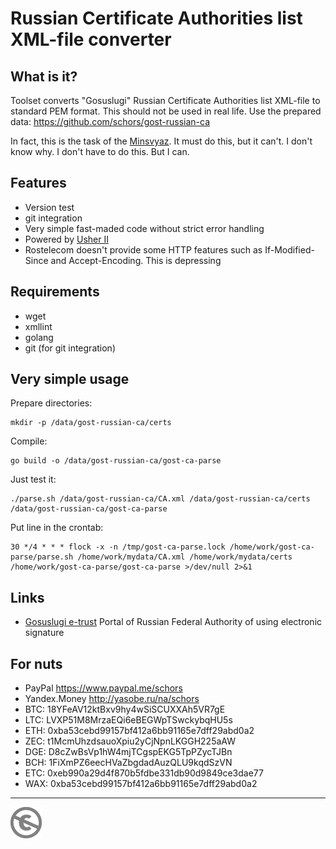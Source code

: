 Russian Certificate Authorities list XML-file converter
=======================================================


What is it?
-----------

Toolset converts "Gosuslugi" Russian Certificate Authorities list XML-file to standard PEM format.
This should not be used in real life. Use the prepared data: https://github.com/schors/gost-russian-ca

In fact, this is the task of the [Minsvyaz](http://minsvyaz.ru). It must do this, but it can't. I don't know why. 
I don't have to do this. But I can.

Features
--------
* Version test
* git integration
* Very simple fast-maded code without strict error handling
* Powered by [Usher II](https://usher2.club)
* Rostelecom doesn't provide some HTTP features such as If-Modified-Since and Accept-Encoding. This is depressing

Requirements
------------

* wget
* xmllint
* golang
* git (for git integration)

Very simple usage
-----------------

Prepare directories:
```console
mkdir -p /data/gost-russian-ca/certs
```

Compile:
```console
go build -o /data/gost-russian-ca/gost-ca-parse
```

Just test it:
```console
./parse.sh /data/gost-russian-ca/CA.xml /data/gost-russian-ca/certs /data/gost-russian-ca/gost-ca-parse
```

Put line in the crontab:
```console
30 */4 * * * flock -x -n /tmp/gost-ca-parse.lock /home/work/gost-ca-parse/parse.sh /home/work/mydata/CA.xml /home/work/mydata/certs /home/work/gost-ca-parse/gost-ca-parse >/dev/null 2>&1
```

Links
-----

* [Gosuslugi e-trust](http://e-trust.gosuslugi.ru/CA) Portal of Russian Federal Authority of using electronic signature

For nuts
--------

* PayPal https://www.paypal.me/schors
* Yandex.Money http://yasobe.ru/na/schors
* BTC: 18YFeAV12ktBxv9hy4wSiSCUXXAh5VR7gE
* LTC: LVXP51M8MrzaEQi6eBEGWpTSwckybqHU5s
* ETH: 0xba53cebd99157bf412a6bb91165e7dff29abd0a2
* ZEC: t1McmUhzdsauoXpiu2yCjNpnLKGGH225aAW
* DGE: D8cZwBsVp1hW4mjTCgspEKG5TpPZycTJBn
* BCH: 1FiXmPZ6eecHVaZbgdadAuzQLU9kqdSzVN
* ETC: 0xeb990a29d4f870b5fdbe331db90d9849ce3dae77
* WAX: 0xba53cebd99157bf412a6bb91165e7dff29abd0a2

---
[![UNLICENSE](noc.png)](UNLICENSE)
